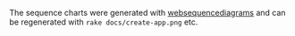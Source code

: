 The sequence charts were generated with [websequencediagrams](https://www.websequencediagrams.com/) and can be regenerated with `rake docs/create-app.png` etc.
